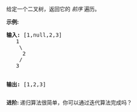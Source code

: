 <html>
 <body>
  <p>
   给定一个二叉树，返回它的
   <em>
    前序
   </em>
   遍历。
  </p>
  <p>
   <strong>
    示例:
   </strong>
  </p>
  <pre><strong>输入:</strong> [1,null,2,3]  
   1
    \
     2
    /
   3 

<strong>输出:</strong> [1,2,3]
</pre>
  <p>
   <strong>
    进阶:
   </strong>
   递归算法很简单，你可以通过迭代算法完成吗？
  </p>
 </body>
</html>